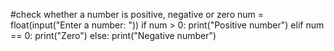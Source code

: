 #check whether a number is positive, negative or zero
num = float(input("Enter a number: "))
if num > 0:
  print("Positive number")
elif num == 0:
  print("Zero")
else:
  print("Negative number")
